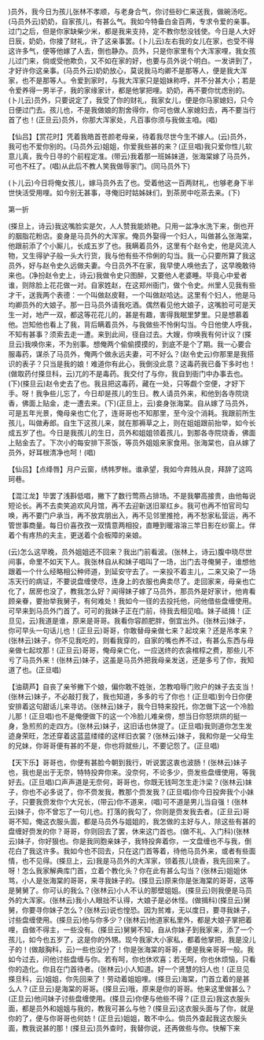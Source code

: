 <!-- { "loadSidebar": true } -->
)员外，我今日为孩儿张林不孝顺，与老身合气，你讨些砂仁来送我，做碗汤吃。(马员外云)奶奶，自家孩儿，有甚么气。我如今特备白金百两，专求令爱的亲事。过门之后，但是你家缺柴少米，都是我来支持，定不教你愁没钱使。今日是人大好日辰，奶奶，你接了财礼，许了这亲事罢。(卜儿云)左右我的女儿在家，也受不得这许多气，便等他嫁了人去，倒也静办。员外，只是你家里有个大浑家哩，我女孩儿过门来，倘或受他欺负，又不如在家的好，也要与员外说个明白。一发讲到了，才好许你这亲事。(马员外云)奶奶放心，莫说我马均卿不是那等人，便是我大浑家，也不是那等人。令爱到家时，与我大浑家只是姐妹称呼，并不分甚大小；若是令爱养得一男半子，我的家缘家计，都是他掌把哩。奶奶，再不要你忧虑别的。(卜儿云)员外，只要说定了，我受了你的财礼，我家女儿，便是你马家媳妇，只今日便过门去。孩儿也，不是我做娘的割舍得你，你可也做人家媳妇去，再不要当行首了也！(正旦云)员外，你那大浑家处，凡百事你须与我做主咱。(唱)

【仙吕】【赏花时】凭着我皓首苍颜老母亲，待着我尽世今生不嫁人。(云)员外，我可也不爱你别的。(马员外云)姐姐，你爱我些甚的来？(正旦唱)我只爱你性儿软意儿真，我今日寻的个前程定准。(带云)我着那一班姊妹道，张海棠嫁了马员外，可也不枉了。(唱)从此后不教人笑我做辱家门。(同马员外下)

(卜儿云)今日将俺女孩儿，嫁马员外去了也。受着他这一百两财礼，也够老身下半世快活受用哩。如今别无甚事，寻俺旧时姑姊妹们，到茶房中吃茶去来。(下)


第一折

(搽旦上，诗云)我这嘴脸实是欠，人人赞我能娇艳。只用一盆净水洗下来，倒也开的胭脂花粉店。妾身是马员外的大浑家。俺员外娶得一个妇人，叫做甚么张海棠，他跟前添了个小厮儿，长成五岁了也。我瞒着员外，这里有个赵令史，他是风流人物，又生得驴子般一头大行货，我与他有些不伶俐的勾当。我一心只要所算了我这员外，好与赵令史久远做夫妻。今日员外不在家，我早使人唤他去了，这早晚敢待来也。(净扮赵令史上，诗云)我做令史只图醉，又要他人老婆睡。毕竟心中爱者谁，则除脸上花花做一对。自家姓赵，在这郑州衙门，做个令史。州里人见我有些才干，送我两个表德：一个叫做赵皮鞋，一个叫做赵哈达。这里有个妇人，他是马均卿员外的大娘子。那一日马员外请我吃酒。偶然看见他大娘子，这嘴脸可可是天生一对，地产一双，都这等花花儿的，甚是有趣，害得我眠里梦里。只是想慕着他。岂知他也看上了我，背后瞒着员外，与我做些不怜俐勾当。今日他使人呼我，不知有甚事？须索去走一遭。来到此间，径自过去。大嫂，你唤我有何计议？(搽旦云)我唤你来，不为别事。想俺两个偷偷摸摸的，到底不是个了期。我一心要合服毒药，谋杀了马员外，俺两个做永远夫妻，可不好么？(赵令史云)你那里是我搭识的表子？只当是我的娘！难道你有此心，我倒没此意？这毒药我已备下多时也！(做取药付搽旦科，云)兀的不是毒药。我交付了与你，我自到衙门中办事去也。(下)(搽旦云)赵令史去了也。我且把这毒药，藏在一处，只等觑个空便，才好下手。呀！我争些儿忘了，今日却是孩儿的生日。教人请员外来，和他到各寺院烧香，佛面上贴金，走一遭去来。(下)(正旦上，云)妾身张海棠。自从嫁了马员外，可是五年光景，俺母亲也亡化了，连哥哥也不知那里，至今没个消耗。我跟前所生孩儿，叫做寿郎。自生下这孩儿来，就在那褥草之上，则在姐姐跟前抬举，如今长成五岁了也。今日是我孩儿的生日，员外和姐姐领着孩儿，到那各寺院烧香，佛面上贴金去了。下次小的每安排下茶饭，等员外姐姐来家食用。张海棠也，自从嫁了员外，好耳根清净也呵！(唱)

【仙吕】【点绛唇】月户云窗，绣帏罗帐。谁承望，我如今弃贱从良，拜辞了这鸣珂巷。

【混江龙】毕罢了浅斟低唱，撇下了数行莺燕占排场。不是我攀高接贵，由他每说短论长。再不去卖笑追欢风月馆，再不去迎新送旧翠红乡。我可也再不怕官司勾唤，再不要门户承当，再不放宾朋出入，再不见邻里推抢，再不愁家私营运，再不管世事商量。每日价喜孜孜一双情意两相投，直睡到暖溶溶三竿日影在纱窗上。伴着个有疼热的夫主，更送着个会板障的亲娘。

(云)怎么这早晚，员外姐姐还不回来？我出门前看波。(张林上，诗云)腹中晓尽世间事，命里不如天下人。我张林自从和妹子唱叫了一场，出门去寻俺舅子，谁想他跟着一个什么经略相公种师道，到延安守去了。一来投不着主儿，二来又染了一场冻天行的病证，不要说盘缠使尽，连身上的衣服也典卖尽了。走回家来，母亲也亡化了，居房也没了，教我怎么好？闻得妹子嫁了马员外，那员外是好家计，他肯看顾亲眷，要抬举我舅子，有何难处！我如今一径的去投托他，问他借些盘缠使用。可早来到马员外门首了。可可的我妹子正在门前，待我去相见咱。妹子祗揖！(正旦见，云)我道是谁，原来是哥哥。我看你容颜肥胖，倒宜出外。(张林云)妹子，你可早头一句话儿也！(正旦云)哥哥，你敢替母亲做七来？起坟来？还是吊孝来？(张林云)妹子，你不见我吃的，则看我穿的，自家的嘴也养不过，有甚么东西与母亲做七起坟那！(正旦云)哥哥，俺母亲亡化，一应送终的衣衾棺椁之费，那些儿不亏了马员外来！(张林云)妹子，这虽是马员外把我母亲发送，还是多亏了你，我知道了也。(正旦唱)

【油葫芦】自丧了亲爷撇下个娘，偏你敢不姓张，怎教咱辱门败户的妹子去支当！(张林云)妹子，不必敲打我了，我也知道，多多的亏了你也！(正旦唱)到今日你便安排着这句甜话儿来寻访。(张林云)妹子，我今日特来投托，你怎做下这一个冷脸儿那！(正旦唱)也不是俺便做下的这一个冷脸儿难亲傍，想当日你怒烘烘的挺一身，急煎煎的走四方。(张林云)妹子，这旧话也休提了。(正旦唱)我则道你怎生发迹身荣旺，怎还穿着这蓝蓝缕缕的这样旧衣裳？(张林云)妹子，我和你是一父母生的兄妹，你哥哥便有甚的不是，你也将就些儿，不要记怨了。(正旦唱)

【天下乐】哥哥也，你便有甚脸今朝到我行，听说罢这衷也波肠！(张林云)妹子也，我也是出于无奈，特特投奔你来。没奈何，不论多少，赍发些盘缠使用，等我好去。(正旦唱)口声声道是无奈何，哥哥也，你既无钱呵怎生走汴梁？(张林云)妹子，你也不必多说了，你不赍发我，教那个赍发我？(正旦唱)你今日投奔我个小妹子，只要我赍发你个大兄长，(带云)你不道来，(唱)可不道是男儿当自强！(张林云)妹子，你不曾忘了一句儿也。打落的我勾了，你则是赍发我去者。(正旦云)哥哥不知，俺这衣服头面，都是马员外与姐姐的，我怎做的主好与人，除这些有甚的盘缠好赍发的你？哥哥，你则回去了罢，休来这门首也。(做不礼、入门科)(张林云)妹子，你好狠也。你是我同胞亲妹子，我特投奔着你，一文盘缠也不与我，倒花白了我这许多。我如今也不回去，只在这门首等着，待他马员外来，或者有些面情，也不见得。(搽旦上，云)我是马员外的大浑家，领着孩儿烧香，我先回来了。呀！怎么我家解典库门首，立着个教化头？你在此有甚么勾当？(张林云)姐姐休骂，小人是张海棠的哥哥，来寻我妹子的。(搽旦云)原来你是张海棠的哥哥，这等是舅舅了。你可认的我么？(张林云)小人不认的那壁姐姐。(搽旦云)则我便是马员外的大浑家。(张林云)我小人眼拙不认得，大娘子是必休怪。(做揖科)(搽旦云)舅舅，你要寻你妹子怎么？(张林云)说也惶恐。因为贫难，无以度日，要寻我妹子，讨些盘缠使用。(搽旦云)他与你多少？(张林云)他道家私里外，都是大娘子掌把着哩，自做不得主，一些没有。(搽旦云)舅舅不知，自从你妹子到我家来，添了一个孩儿，如今也五岁了，这是你的外甥。现今我家大小家私，都着他掌把，我是没儿子的！(做敲胸科，云)一些也没分了！你是张海棠的哥哥，便是我亲哥哥一般。我如今过去，问他讨些盘缠与你。若有呵，你也休欢喜；若无呵，你也休烦恼，只看你的造化。你且在门首待者。(张林云)小人知道。好一个贤慧的妇人也！(正旦见搽旦科，云)姐姐，你先回来了！劳动着姐姐哩。(搽旦云)海棠，门首立着的是甚么人？(正旦云)是海棠的哥哥。(搽旦云)哦，原来是你的哥哥。他来这里做甚么？(正旦云)他问妹子讨些盘缠使用。(搽旦云)你便与他些不得？(正旦云)我这衣服头面，都是员外和姐姐与我的，教我可甚么与他？(搽旦云)这衣服头面与了你，就是你的了，便与你哥哥也何妨！(正旦云)姐姐，敢不中么。倘员外查起我这衣服头面，教我说甚的那！(搽旦云)员外查时，我替你说，还再做些与你。快解下来
